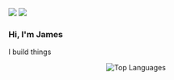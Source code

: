 [![](https://img.shields.io/badge/linkedin-%230077B5.svg?&style=for-the-badge&logo=linkedin&logoColor=white)](https://www.linkedin.com/in/jameslinurl/)
[![](https://img.shields.io/badge/Gmail-D14836?style=for-the-badge&logo=gmail&logoColor=white)](mailto:linj3@union.edu)

### Hi, I'm James
I build things


<div align="center">
  <img src="https://github-readme-stats.vercel.app/api/top-langs/?username=JamessLin&layout=compact&theme=blue" alt="Top Languages" />
</div>
